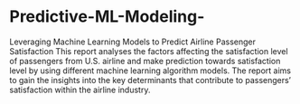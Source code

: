 # Predictive-ML-Modeling-
Leveraging Machine Learning Models to Predict Airline Passenger Satisfaction
This report analyses the factors affecting the satisfaction level of passengers from U.S. airline and make prediction towards satisfaction level by using different machine learning algorithm models. The report aims to gain the insights into the key determinants that contribute to passengers’ satisfaction within the airline industry.
